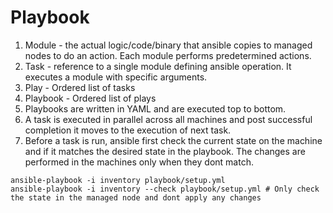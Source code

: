 # Playbook
1. Module - the actual logic/code/binary that ansible copies to managed nodes to do an action. Each module performs predetermined actions.   
2. Task - reference to a single module defining ansible operation. It executes a module with specific arguments. 
3. Play - Ordered list of tasks
4. Playbook - Ordered list of plays
5. Playbooks are written in YAML and are executed top to bottom. 
6. A task is executed in parallel across all machines and post successful completion it moves to the execution of next task.
7. Before a task is run, ansible first check the current state on the machine and if it matches the desired state in the playbook. The changes are performed in the machines only when they dont match. 


```
ansible-playbook -i inventory playbook/setup.yml
ansible-playbook -i inventory --check playbook/setup.yml # Only check the state in the managed node and dont apply any changes
```
